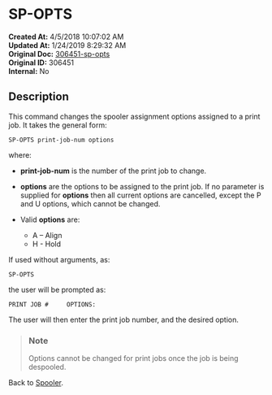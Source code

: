 # SP-OPTS

**Created At:** 4/5/2018 10:07:02 AM  
**Updated At:** 1/24/2019 8:29:32 AM  
**Original Doc:** [306451-sp-opts](https://docs.jbase.com/44205-spooler/306451-sp-opts)  
**Original ID:** 306451  
**Internal:** No  

## Description

This command changes the spooler assignment options assigned to a print job. It takes the general form:

```
SP-OPTS print-job-num options
```

where:

- **print-job-num** is the number of the print job to change.
- **options** are the options to be assigned to the print job. If no parameter is supplied for **options** then all current options are cancelled, except the P and U options, which cannot be changed.
  
- Valid **options** are:  
  - A – Align
  - H - Hold

If used without arguments, as:

```
SP-OPTS
```

the user will be prompted as:

```
PRINT JOB #     OPTIONS:
```

The user will then enter the print job number, and the desired option.

> ### Note
>
> Options cannot be changed for print jobs once the job is being despooled.

Back to [Spooler](./../jbase-spooler).
